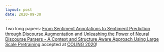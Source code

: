 ```yaml
---
layout: post
date: 2020-09-30
---
```


Two long papers: [From Sentiment Annotations to Sentiment Prediction through Discourse Augmentation](https://arxiv.org/abs/2011.03021) and [Unleashing the Power of Neural Discourse Parsers - A Context and Structure Aware Approach Using Large Scale Pretraining](https://arxiv.org/abs/2011.03203) accepted at [COLING 2020](https://coling2020.org/)!